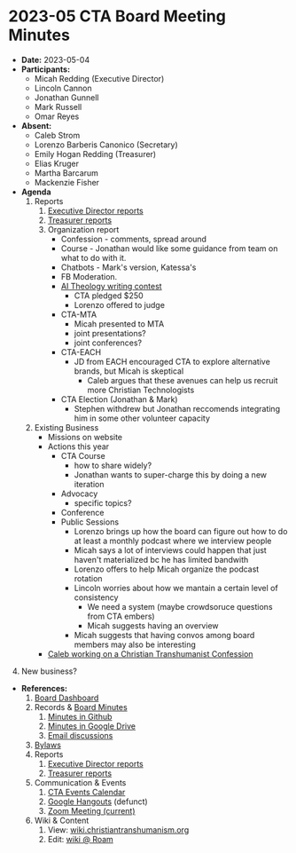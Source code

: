 # 2023-05 CTA Board Meeting Minutes

- **Date:** 2023-05-04
- **Participants:**
    - Micah Redding (Executive Director)
    - Lincoln Cannon
    - Jonathan Gunnell
    - Mark Russell
    - Omar Reyes
- **Absent:**
    - Caleb Strom
    - Lorenzo Barberis Canonico (Secretary)
    - Emily Hogan Redding (Treasurer)
    - Elias Kruger
    - Martha Barcarum
    - Mackenzie Fisher
- **Agenda**
    1. Reports
        1. [Executive Director reports](https://www.christiantranshumanism.org/reports/membership)
        2. [Treasurer reports](https://www.christiantranshumanism.org/reports/treasurer)
        3. Organization report
            - Confession - comments, spread around
            - Course - Jonathan would like some guidance from team on what to do with it.
            - Chatbots - Mark's version, Katessa's
            - FB Moderation.
            - [AI Theology writing contest](https://aitheology.com/ait2045_contest/)
                - CTA pledged $250
                - Lorenzo offered to judge
            - CTA-MTA
                - Micah presented to MTA
                - joint presentations?
                - joint conferences?
            - CTA-EACH
                - JD from EACH encouraged CTA to explore alternative brands, but Micah is skeptical 
                    - Caleb argues that these avenues can help us recruit more Christian Technologists
            - CTA Election (Jonathan & Mark)
                - Stephen withdrew but Jonathan reccomends integrating him in some other volunteer capacity
  2. Existing Business
        - Missions on website
        - Actions this year
            - CTA Course 
                - how to share widely?
                - Jonathan wants to super-charge this by doing a new iteration
            - Advocacy
                - specific topics?
            - Conference
            - Public Sessions
                - Lorenzo brings up how the board can figure out how to do at least a monthly podcast where we interview people
                - Micah says a lot of interviews could happen that just haven't materialized bc he has limited bandwith
                - Lorenzo offers to help Micah organize the podcast rotation 
                - Lincoln worries about how we mantain a certain level of consistency 
                    - We need a system (maybe crowdsoruce questions from CTA embers)
                    - Micah suggests having an overview 
                - Micah suggests that having convos among board members may also be interesting 
        - [Caleb working on a Christian Transhumanist Confession](https://www.notion.so/Curriculum-Contents-01b0ce3c8a064fdfa912959a379650eb)
4. New business?
- **References:** 
    1. [Board Dashboard](https://github.com/christian-transhumanism/board/blob/main/board.md) 
    2. Records & [Board Minutes](https://github.com/christian-transhumanism/board)
        1. [Minutes in Github](https://github.com/christian-transhumanism/board)
        2. [Minutes in Google Drive](https://drive.google.com/open?id=0B7GmjSbYZdUdZHlmYzZkS0VYOUE)
        3. [Email discussions](https://groups.google.com/forum/#!forum/board-of-the-cta)
    3. [Bylaws](https://github.com/christian-transhumanism/bylaws)
    4. Reports
        1. [Executive Director reports](https://www.christiantranshumanism.org/reports/membership)
        2. [Treasurer reports](https://www.christiantranshumanism.org/reports/treasurer)
    5. Communication & Events
        1. [CTA Events Calendar](https://www.christiantranshumanism.org/calendar)
        2. [Google Hangouts](https://meet.google.com/vbv-ztvv-icw) (defunct)
        3. [Zoom Meeting (current)](https://www.christiantranshumanism.org/zoom)
    6. Wiki & Content
        1. View: [wiki.christiantranshumanism.org](https://wiki.christiantranshumanism.org)
        2. Edit: [wiki @ Roam](https://roamresearch.com/#/app/christiantranshumanism)





